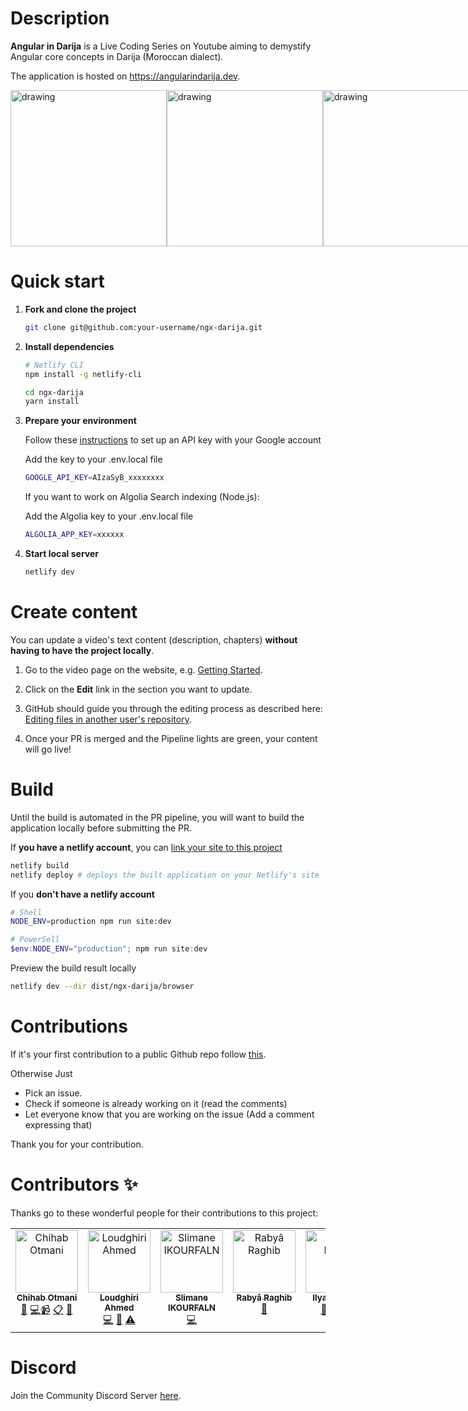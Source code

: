 # Description

**Angular in Darija** is a Live Coding Series on Youtube aiming to demystify Angular core concepts in Darija (Moroccan dialect).

The application is hosted on https://angularindarija.dev.

<div style="display: flex;">
 <img src="https://user-images.githubusercontent.com/196852/136914325-6468a9c4-a291-46ec-9f97-cdef0ac2afbc.png" alt="drawing" height="250"/>
 <img src="https://user-images.githubusercontent.com/196852/136914601-2d079eef-64ad-4349-917b-23914fdbdd16.png" alt="drawing" height="250"/>
 <img src="https://user-images.githubusercontent.com/196852/136916044-031b9d23-8e6d-4b28-9ee7-2359c5173c1a.png" alt="drawing" height="250"/>
</div>

# Quick start

1. **Fork and clone the project**

   ```sh
   git clone git@github.com:your-username/ngx-darija.git
   ```


2. **Install dependencies**

   ```sh
   # Netlify CLI
   npm install -g netlify-cli

   cd ngx-darija
   yarn install
   ```   


3. **Prepare your environment**

   Follow these [instructions](https://developers.google.com/maps/documentation/maps-static/get-api-key?hl=en) to set up an API key with your Google account

   Add the key to your .env.local file

   ```sh
   GOOGLE_API_KEY=AIzaSyB_xxxxxxxx
   ```

   If you want to work on Algolia Search indexing (Node.js):

   Add the Algolia key to your .env.local file
   ```sh
   ALGOLIA_APP_KEY=xxxxxx
   ```

4. **Start local server**
   ```sh
   netlify dev
   ```

# Create content

You can update a video's text content (description, chapters) **without having to have the project locally**.

1. Go to the video page on the website, e.g. [Getting Started](https://ngx-darija.netlify.app/sessions/rT0FUs7uUks).

2. Click on the **Edit** link in the section you want to update.

3. GitHub should guide you through the editing process as described here: [Editing files in another user's repository](https://docs.github.com/en/github/managing-files-in-a-repository/managing-files-on-github/editing-files-in-another-users-repository).

4. Once your PR is merged and the Pipeline lights are green, your content will go live!

# Build

Until the build is automated in the PR pipeline, you will want to build the application locally before submitting the PR.

If **you have a netlify account**, you can [link your site to this project](https://docs.netlify.com/cli/get-started/#installation)

```sh
netlify build
netlify deploy # deploys the built application on your Netlify's site
```

If you **don't have a netlify account**

```sh
# Shell
NODE_ENV=production npm run site:dev
```

```powershell
# PowerSell
$env:NODE_ENV="production"; npm run site:dev
```

Preview the build result locally

```sh
netlify dev --dir dist/ngx-darija/browser
```

# Contributions

If it's your first contribution to a public Github repo
follow [this](https://github.com/firstcontributions/first-contributions).

Otherwise Just

- Pick an issue.
- Check if someone is already working on it (read the comments)
- Let everyone know that you are working on the issue (Add a comment expressing that)

Thank you for your contribution.


# Contributors ✨

Thanks go to these wonderful people for their contributions to this project:

<!-- ALL-CONTRIBUTORS-LIST:START - Do not remove or modify this section -->
<!-- prettier-ignore-start -->
<!-- markdownlint-disable -->

<table>
   <tr>
   <td align="center" valign="top" width="14.28%"><a href="https://github.com/chihab">
   <img src="https://avatars.githubusercontent.com/u/196852?v=4" width="100px;" alt="Chihab Otmani"/><br /><sub><b>Chihab Otmani</b></sub></a><br /> <a href="" title="Documentation">📖</a> <a href="https://github.com/ngMorocco/ngx-darija/commits?author=chihab" title="Code">💻</a><a href="https://www.youtube.com/@ngMorocco/streams" title="videos">📹</a>
   <a href="https://www.meetup.com/fr-FR/ngmorocco/members/?op=leaders" title="Event Organizers">📋</a> 
   <a href="https://github.com/ngMorocco/ngx-darija/issues" title="Answering Questions">💬</a> 
   </td>

   <td align="center" valign="top" width="14.28%"><a href="https://github.com/Mubramaj">
   <img src="https://avatars.githubusercontent.com/u/20217427?v=4" width="100px;" alt="Loudghiri Ahmed"/><br /><sub><b>Loudghiri Ahmed</b></sub></a><br /><a href="https://github.com/ngMorocco/ngx-darija/commits?author=Mubramaj" title="Code">💻</a> <a href="" title="Documentation">📖</a> <a href="https://github.com/ngMorocco/ngx-darija/commit/4e189d2e8947cd9c4f7fcb48c425d1212ad7a806" title="tests">⚠️</a>
   </td>

   <td align="center" valign="top" width="14.28%"><a href="https://github.com/ikourfaln">
   <img src="https://avatars.githubusercontent.com/u/9744226?v=4" width="100px;" alt="Slimane IKOURFALN"/><br /><sub><b>Slimane IKOURFALN</b></sub></a><br /> <a href="https://github.com/ngMorocco/ngx-darija/commits?author=ikourfaln" title="Code">💻</a>
   </td>
   

   <td align="center" valign="top" width="14.28%"><a href="https://github.com/rabraghib">
   <img src="https://avatars.githubusercontent.com/u/49442862?v=4" width="100px;" alt="Rabyâ Raghib"/><br /><sub><b>Rabyâ Raghib</b></sub></a><br /><a href="https://github.com/ngMorocco/ngx-darija/commits?author=rabraghib" title="Documentation">📖</a>  
   </td>


   <td align="center" valign="top" width="14.28%"><a href="https://github.com/ilyassFouih">
   <img src="https://avatars.githubusercontent.com/u/33469478?v=4" width="100px;" alt="Ilyass Fouih"/><br /><sub><b>Ilyass Fouih</b></sub></a><br /><a href="https://github.com/ngMorocco/ngx-darija/commits?author=ilyassFouih" title="Documentation">📖</a> 
   <a href="https://www.youtube.com/@ngMorocco/streams" title="videos">📹</a> 
   <a href="https://www.meetup.com/fr-FR/ngmorocco/members/?op=leaders" title="Event Organizers">📋</a> 

   </td>

   </tr>
</table>
  

<!-- markdownlint-restore -->
<!-- prettier-ignore-end -->

<!-- ALL-CONTRIBUTORS-LIST:END -->

# Discord

Join the Community Discord Server [here](https://bit.ly/ngDiscord).